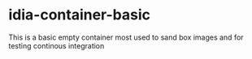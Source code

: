 # idia-container-basic
This is a basic  empty container most used to sand box images and for testing continous integration
